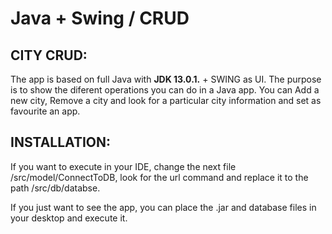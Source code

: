 # Java + Swing / CRUD

## CITY CRUD:
The app is based on full Java with **JDK 13.0.1.** + SWING as UI. The purpose is to show the diferent operations you can do in a Java app. 
You can Add a new city, Remove a city and look for a particular city information and set as favourite an app.

## INSTALLATION:
 If you want to execute in your IDE, change the next file /src/model/ConnectToDB, look for the url command and replace it to the path  /src/db/databse.

If you just want to see the app, you can place the .jar and database files in your desktop and execute it.

